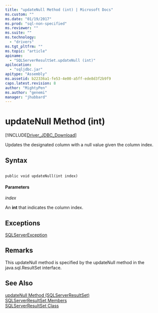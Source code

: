 ```yaml
---
title: "updateNull Method (int) | Microsoft Docs"
ms.custom: ""
ms.date: "01/19/2017"
ms.prod: "sql-non-specified"
ms.reviewer: ""
ms.suite: ""
ms.technology: 
  - "drivers"
ms.tgt_pltfrm: ""
ms.topic: "article"
apiname: 
  - "SQLServerResultSet.updateNull (int)"
apilocation: 
  - "sqljdbc.jar"
apitype: "Assembly"
ms.assetid: b22336a1-fe53-4e00-a5ff-ede8d3f2b9f9
caps.latest.revision: 8
author: "MightyPen"
ms.author: "genemi"
manager: "jhubbard"
---
```

# updateNull Method (int)
[!INCLUDE[Driver_JDBC_Download](../../../includes/driver_jdbc_download.md)]

  Updates the designated column with a null value given the column index.  
  
## Syntax  
  
```  
  
public void updateNull(int index)  
```  
  
#### Parameters  
 *index*  
  
 An **int** that indicates the column index.  
  
## Exceptions  
 [SQLServerException](../../../connect/jdbc/reference/sqlserverexception-class.md)  
  
## Remarks  
 This updateNull method is specified by the updateNull method in the java.sql.ResultSet interface.  
  
## See Also  
 [updateNull Method &#40;SQLServerResultSet&#41;](../../../connect/jdbc/reference/updatenull-method-sqlserverresultset.md)   
 [SQLServerResultSet Members](../../../connect/jdbc/reference/sqlserverresultset-members.md)   
 [SQLServerResultSet Class](../../../connect/jdbc/reference/sqlserverresultset-class.md)  
  
  